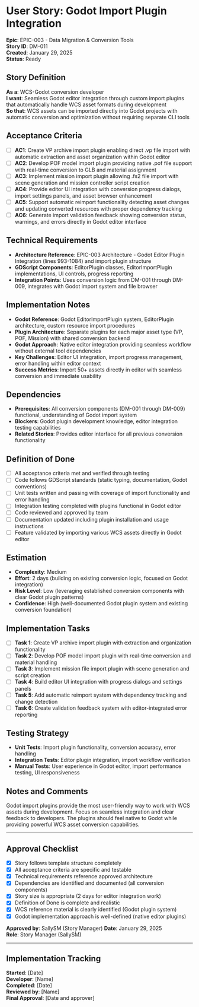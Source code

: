 # User Story: Godot Import Plugin Integration

**Epic**: EPIC-003 - Data Migration & Conversion Tools  
**Story ID**: DM-011  
**Created**: January 29, 2025  
**Status**: Ready

## Story Definition
**As a**: WCS-Godot conversion developer  
**I want**: Seamless Godot editor integration through custom import plugins that automatically handle WCS asset formats during development  
**So that**: WCS assets can be imported directly into Godot projects with automatic conversion and optimization without requiring separate CLI tools

## Acceptance Criteria
- [ ] **AC1**: Create VP archive import plugin enabling direct .vp file import with automatic extraction and asset organization within Godot editor
- [ ] **AC2**: Develop POF model import plugin providing native .pof file support with real-time conversion to GLB and material assignment
- [ ] **AC3**: Implement mission import plugin allowing .fs2 file import with scene generation and mission controller script creation
- [ ] **AC4**: Provide editor UI integration with conversion progress dialogs, import settings panels, and asset browser enhancement
- [ ] **AC5**: Support automatic reimport functionality detecting asset changes and updating converted resources with proper dependency tracking
- [ ] **AC6**: Generate import validation feedback showing conversion status, warnings, and errors directly in Godot editor interface

## Technical Requirements
- **Architecture Reference**: EPIC-003 Architecture - Godot Editor Plugin Integration (lines 993-1084) and import plugin structure
- **GDScript Components**: EditorPlugin classes, EditorImportPlugin implementations, UI controls, progress reporting
- **Integration Points**: Uses conversion logic from DM-001 through DM-009, integrates with Godot import system and file browser

## Implementation Notes
- **Godot Reference**: Godot EditorImportPlugin system, EditorPlugin architecture, custom resource import procedures
- **Plugin Architecture**: Separate plugins for each major asset type (VP, POF, Mission) with shared conversion backend
- **Godot Approach**: Native editor integration providing seamless workflow without external tool dependencies
- **Key Challenges**: Editor UI integration, import progress management, error handling within editor context
- **Success Metrics**: Import 50+ assets directly in editor with seamless conversion and immediate usability

## Dependencies
- **Prerequisites**: All conversion components (DM-001 through DM-009) functional, understanding of Godot import system
- **Blockers**: Godot plugin development knowledge, editor integration testing capabilities
- **Related Stories**: Provides editor interface for all previous conversion functionality

## Definition of Done
- [ ] All acceptance criteria met and verified through testing
- [ ] Code follows GDScript standards (static typing, documentation, Godot conventions)
- [ ] Unit tests written and passing with coverage of import functionality and error handling
- [ ] Integration testing completed with plugins functional in Godot editor
- [ ] Code reviewed and approved by team
- [ ] Documentation updated including plugin installation and usage instructions
- [ ] Feature validated by importing various WCS assets directly in Godot editor

## Estimation
- **Complexity**: Medium
- **Effort**: 2 days (building on existing conversion logic, focused on Godot integration)
- **Risk Level**: Low (leveraging established conversion components with clear Godot plugin patterns)
- **Confidence**: High (well-documented Godot plugin system and existing conversion foundation)

## Implementation Tasks
- [ ] **Task 1**: Create VP archive import plugin with extraction and organization functionality
- [ ] **Task 2**: Develop POF model import plugin with real-time conversion and material handling
- [ ] **Task 3**: Implement mission file import plugin with scene generation and script creation
- [ ] **Task 4**: Build editor UI integration with progress dialogs and settings panels
- [ ] **Task 5**: Add automatic reimport system with dependency tracking and change detection
- [ ] **Task 6**: Create validation feedback system with editor-integrated error reporting

## Testing Strategy
- **Unit Tests**: Import plugin functionality, conversion accuracy, error handling
- **Integration Tests**: Editor plugin integration, import workflow verification
- **Manual Tests**: User experience in Godot editor, import performance testing, UI responsiveness

## Notes and Comments
Godot import plugins provide the most user-friendly way to work with WCS assets during development. Focus on seamless integration and clear feedback to developers. The plugins should feel native to Godot while providing powerful WCS asset conversion capabilities.

---

## Approval Checklist
- [x] Story follows template structure completely
- [x] All acceptance criteria are specific and testable
- [x] Technical requirements reference approved architecture
- [x] Dependencies are identified and documented (all conversion components)
- [x] Story size is appropriate (2 days for editor integration work)
- [x] Definition of Done is complete and realistic
- [x] WCS reference material is clearly identified (Godot plugin system)
- [x] Godot implementation approach is well-defined (native editor plugins)

**Approved by**: SallySM (Story Manager) **Date**: January 29, 2025  
**Role**: Story Manager (SallySM)

---

## Implementation Tracking
**Started**: [Date]  
**Developer**: [Name]  
**Completed**: [Date]  
**Reviewed by**: [Name]  
**Final Approval**: [Date and approver]